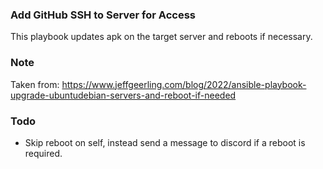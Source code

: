 ### Add GitHub SSH to Server for Access

This playbook updates apk on the target server and reboots if necessary.

### Note
Taken from: https://www.jeffgeerling.com/blog/2022/ansible-playbook-upgrade-ubuntudebian-servers-and-reboot-if-needed

### Todo
- Skip reboot on self, instead send a message to discord if a reboot is required.